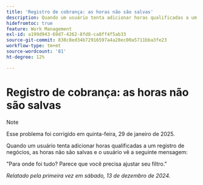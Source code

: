 ```yaml
---
title: 'Registro de cobrança: as horas não são salvas'
description: Quando um usuário tenta adicionar horas qualificadas a um registro de negócios, as horas não são salvas e o usuário vê uma mensagem.
hidefromtoc: true
feature: Work Management
exl-id: a199d943-69d7-4262-8fd8-ca8ff4f5ab33
source-git-commit: 838c8ed34b72916597a4a28ec00a5711bba3fe23
workflow-type: tm+mt
source-wordcount: '81'
ht-degree: 12%

---
```


# Registro de cobrança: as horas não são salvas

>[!NOTE]
>
>Esse problema foi corrigido em quinta-feira, 29 de janeiro de 2025.

Quando um usuário tenta adicionar horas qualificadas a um registro de negócios, as horas não são salvas e o usuário vê a seguinte mensagem:

&quot;Para onde foi tudo? Parece que você precisa ajustar seu filtro.&quot;

_Relatado pela primeira vez em sábado, 13 de dezembro de 2024._

